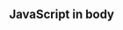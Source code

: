 <!DOCTYPE html>
<html>
<body>
  
 <h2>JavaScript in body</h2>
 <p1 id ='demo'</p1>
 <script>document.getElementById('demo').innerHTML=welcome to javascript</script>
 </body>
 </html>
  
 
 

